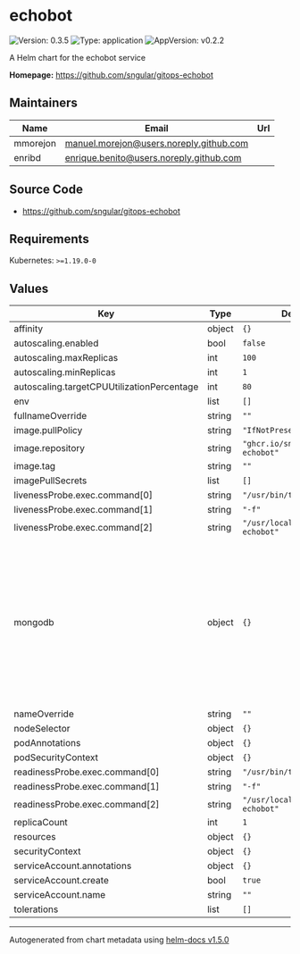 # echobot

![Version: 0.3.5](https://img.shields.io/badge/Version-0.3.5-informational?style=flat-square) ![Type: application](https://img.shields.io/badge/Type-application-informational?style=flat-square) ![AppVersion: v0.2.2](https://img.shields.io/badge/AppVersion-v0.2.2-informational?style=flat-square)

A Helm chart for the echobot service

**Homepage:** <https://github.com/sngular/gitops-echobot>

## Maintainers

| Name | Email | Url |
| ---- | ------ | --- |
| mmorejon | manuel.morejon@users.noreply.github.com |  |
| enribd | enrique.benito@users.noreply.github.com |  |

## Source Code

* <https://github.com/sngular/gitops-echobot>

## Requirements

Kubernetes: `>=1.19.0-0`

## Values

| Key | Type | Default | Description |
|-----|------|---------|-------------|
| affinity | object | `{}` |  |
| autoscaling.enabled | bool | `false` |  |
| autoscaling.maxReplicas | int | `100` |  |
| autoscaling.minReplicas | int | `1` |  |
| autoscaling.targetCPUUtilizationPercentage | int | `80` |  |
| env | list | `[]` |  |
| fullnameOverride | string | `""` |  |
| image.pullPolicy | string | `"IfNotPresent"` |  |
| image.repository | string | `"ghcr.io/sngular/gitops-echobot"` |  |
| image.tag | string | `""` |  |
| imagePullSecrets | list | `[]` |  |
| livenessProbe.exec.command[0] | string | `"/usr/bin/test"` |  |
| livenessProbe.exec.command[1] | string | `"-f"` |  |
| livenessProbe.exec.command[2] | string | `"/usr/local/bin/gitops-echobot"` |  |
| mongodb | object | `{}` | Configuración de MongoDB. Contiene la clave `existingSecret` con el nombre del secreto a utilizar. Este secreto debe contener la clave `uri` con la cadena de conexión a la base de datos (`mongodb://...`) |
| nameOverride | string | `""` |  |
| nodeSelector | object | `{}` |  |
| podAnnotations | object | `{}` |  |
| podSecurityContext | object | `{}` |  |
| readinessProbe.exec.command[0] | string | `"/usr/bin/test"` |  |
| readinessProbe.exec.command[1] | string | `"-f"` |  |
| readinessProbe.exec.command[2] | string | `"/usr/local/bin/gitops-echobot"` |  |
| replicaCount | int | `1` |  |
| resources | object | `{}` |  |
| securityContext | object | `{}` |  |
| serviceAccount.annotations | object | `{}` |  |
| serviceAccount.create | bool | `true` |  |
| serviceAccount.name | string | `""` |  |
| tolerations | list | `[]` |  |

----------------------------------------------
Autogenerated from chart metadata using [helm-docs v1.5.0](https://github.com/norwoodj/helm-docs/releases/v1.5.0)
